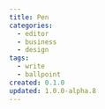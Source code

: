 ```yaml
---
title: Pen
categories:
  - editor
  - business
  - design
tags:
  - write
  - ballpoint
created: 0.1.0
updated: 1.0.0-alpha.8
---
```

